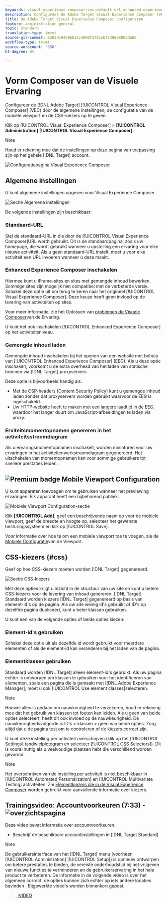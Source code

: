 ```yaml
---
keywords: visual experience composer;vec;default url;enhanced experience composer;eec;mixed content;experience snapshots;mobile viewport;css;css selectors
description: Configureer de Adobe Target Visual Experience Composer (VEC) door de algemene instellingen, de configuratie van de mobiele viewport en de CSS-kiezers op te geven.
title: De Adobe Target Visual Experience Composer configureren
feature: administration general
topic: Standard
translation-type: tm+mt
source-git-commit: e203dc94e9bb34c4090f5795cbf73869808ada88
workflow-type: tm+mt
source-wordcount: '658'
ht-degree: 0%

---
```



# Vorm Composer van de Visuele Ervaring

Configureer de [!DNL Adobe Target] [!UICONTROL Visual Experience Composer] (VEC) door de algemene instellingen, de configuratie van de mobiele viewport en de CSS-kiezers op te geven.

Klik op [!UICONTROL Visual Experience Composer] > **[!UICONTROL Administration]** **[!UICONTROL Visual Experience Composer].**

>[!NOTE]
>
>Houd er rekening mee dat de instellingen op deze pagina van toepassing zijn op het gehele [!DNL Target] account.

![Configuratiepagina Visual Experience Composer](/help/administrating-target/assets/vec.png)

## Algemene instellingen

U kunt algemene instellingen opgeven voor Visual Experience Composer.

![Sectie Algemene instellingen](/help/administrating-target/assets/general-settings.png)

De volgende instellingen zijn beschikbaar:

### Standaard-URL

Stel de standaard-URL in die door de [!UICONTROL Visual Experience Composer]URL wordt gebruikt. Dit is de standaardpagina, zoals uw homepage, die wordt gebruikt wanneer u opstelling een ervaring voor elke nieuwe activiteit. Als u geen standaard-URL instelt, moet u voor elke activiteit een URL invoeren wanneer u deze maakt.

### Enhanced Experience Composer inschakelen

Hiermee kunt u iFrame-sites en sites met gemengde inhoud bewerken. Sommige sites zijn mogelijk niet compatibel met de verbeterde versie. Schakel deze optie uit om terug te keren naar het origineel [!UICONTROL Visual Experience Composer]. Deze keuze heeft geen invloed op de levering van activiteiten op sites.

Voor meer informatie, zie het Oplossen van [problemen de Visuele Composer](/help/c-experiences/c-visual-experience-composer/r-troubleshoot-composer/troubleshoot-composer.md)van de Ervaring.

U kunt het ook inschakelen [!UICONTROL Enhanced Experience Composer] op het activiteitsniveau.

### Gemengde inhoud laden

Gemengde inhoud inschakelen bij het openen van een website met behulp van [!UICONTROL Enhanced Experience Composer] (EEG). Als u deze optie inschakelt, voorkomt u de extra overhead van het laden van statische bronnen via [!DNL Target] proxyservers.

Deze optie is bijvoorbeeld handig als:

* Met de CSP-headers (Content Security Policy) kunt u gemengde inhoud laden zonder dat proxyservers worden gebruikt waarvoor de EEG is ingeschakeld.
* Uw HTTP-website heeft te maken met een langere laadtijd in de EEG, waardoor het langer duurt om JavaScript-afbeeldingen te laden via proxy.

### Erviteitsmomentopnamen genereren in het activiteitsstroomdiagram

Als u ervaringsmomentopnamen inschakelt, worden miniaturen voor uw ervaringen in het activiteitenwerkstroomdiagram gegenereerd. Het uitschakelen van momentopnamen kan voor sommige gebruikers tot snellere prestaties leiden.

## ![Premium badge](/help/assets/premium.png) Mobile Viewport Configuration

U kunt apparaten toevoegen om te gebruiken wanneer het previewing ervaringen. Elk apparaat heeft een bijbehorend publiek.

![Mobiele Viewport Configuration-sectie](/help/administrating-target/assets/mobile-viewport-configuration.png)

Klik **[!UICONTROL Add]**, geef een beschrijvende naam op voor de mobiele viewport, geef de breedte en hoogte op, selecteer het gewenste besturingssysteem en klik op [!UICONTROL Save].

Voor informatie over hoe te om een mobiele viewport toe te voegen, zie de [Mobiele Configuratie](/help/c-experiences/c-visual-experience-composer/mobile-viewports.md)van de Viewport.

## CSS-kiezers {#css}

Geef op hoe CSS-kiezers moeten worden [!DNL Target] gegenereerd.

![Sectie CSS-kiezers](/help/administrating-target/assets/css-selectors.png)

Met deze opties krijgt u inzicht in de structuur van uw site en kunt u betere CSS-kiezers voor de levering van inhoud genereren. [!DNL Target] Standaard worden kiezers [!DNL Target] gegenereerd op basis van element-id&#39;s op de pagina. Als uw site weinig id&#39;s gebruikt of ID&#39;s op dezelfde pagina dupliceert, kunt u beter klassen gebruiken.

U kunt een van de volgende opties of beide opties kiezen:

### Element-id&#39;s gebruiken

Schakel deze optie uit als dezelfde id wordt gebruikt voor meerdere elementen of als de element-id kan veranderen bij het laden van de pagina.

### Elementklassen gebruiken

Standaard worden [!DNL Target] alleen element-id&#39;s gebruikt. Als uw pagina echter is ontworpen om klassen te gebruiken voor het identificeren van elementen, zoals een pagina die is gemaakt met [!DNL Adobe Experience Manager], moet u ook [!UICONTROL Use element classes]selecteren.

>[!NOTE]
>
>Hoewel alles is gedaan om nauwkeurigheid te verzekeren, houd er rekening mee dat het gebruik van klassen tot fouten kan leiden. Als u geen van beide opties selecteert, heeft dit ook invloed op de nauwkeurigheid. De nauwkeurigheidsvolgorde is ID&#39;s > klassen > geen van beide opties. Zorg altijd dat u de pagina test om te controleren of de kiezers correct zijn.

U kunt deze instelling per activiteit overschrijven (klik op het [!UICONTROL Settings] tandwielpictogram en selecteer [!UICONTROL CSS Selectors]). Dit is vooral nuttig als u veelvoudige plaatsen hebt die verschillend worden gevormd.

>[!NOTE]
>
>Het overschrijven van de instelling per activiteit is niet beschikbaar in [!UICONTROL Automated Personalization] en [!UICONTROL Multivariate Testing] activiteiten.  Zie [Elementkiezers die in de Visual Experience Composer](/help/c-experiences/c-visual-experience-composer/vec-selectors.md) worden gebruikt voor aanvullende informatie over kiezers.

## Trainingsvideo: Accountvoorkeuren (7:33) - ![overzichtspagina](/help/assets/overview.png)

Deze video bevat informatie over accountvoorkeuren.

* Beschrijf de beschikbare accountinstellingen in [!DNL Target Standard]

>[!NOTE]
>
>De gebruikersinterface van het [!DNL Target] menu (voorheen [!UICONTROL Administration] [!UICONTROL Setup]) is opnieuw ontworpen om betere prestaties te bieden, de vereiste onderhoudstijd bij het vrijgeven van nieuwe functies te verminderen en de gebruikerservaring in het hele product te verbeteren. De informatie in de volgende video is over het algemeen correct. de opties kunnen zich echter op iets andere locaties bevinden . Bijgewerkte video&#39;s worden binnenkort gepost.

>[!VIDEO](https://video.tv.adobe.com/v/17379)

